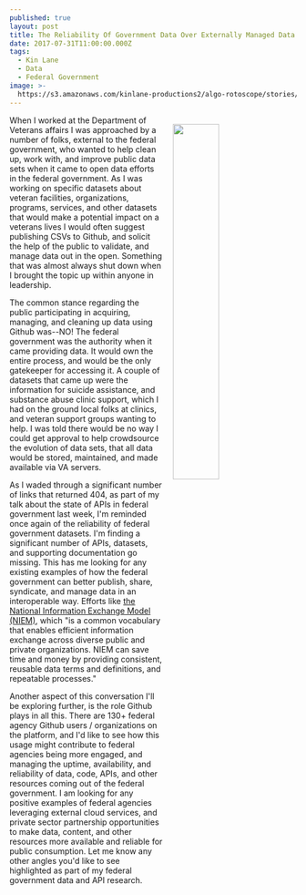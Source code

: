 ```yaml
---
published: true
layout: post
title: The Reliability Of Government Data Over Externally Managed Data Sets
date: 2017-07-31T11:00:00.000Z
tags:
  - Kin Lane
  - Data
  - Federal Government
image: >-
  https://s3.amazonaws.com/kinlane-productions2/algo-rotoscope/stories/lincoln-consitution.jpg
---
```

<p><img src="https://s3.amazonaws.com/kinlane-productions2/algo-rotoscope/stories/lincoln-consitution.jpg" align="right" width="40%" style="padding: 15px;" /></p>When I worked at the Department of Veterans affairs I was approached by a number of folks, external to the federal government, who wanted to help clean up, work with, and improve public data sets when it came to open data efforts in the federal government. As I was working on specific datasets about veteran facilities, organizations, programs, services, and other datasets that would make a potential impact on a veterans lives I would often suggest publishing CSVs to Github, and solicit the help of the public to validate, and manage data out in the open. Something that was almost always shut down when I brought the topic up within anyone in leadership.

The common stance regarding the public participating in acquiring, managing, and cleaning up data using Github was--NO! The federal government was the authority when it came providing data. It would own the entire process, and would be the only gatekeeper for accessing it. A couple of datasets that came up were the information for suicide assistance, and substance abuse clinic support, which I had on the ground local folks at clinics, and veteran support groups wanting to help. I was told there would be no way I could get approval to help crowdsource the evolution of data sets, that all data would be stored, maintained, and made available via VA servers.

As I waded through a significant number of links that returned 404, as part of my talk about the state of APIs in federal government last week, I'm reminded once again of the reliability of federal government datasets. I'm finding a significant number of APIs, datasets, and supporting documentation go missing. This has me looking for any existing examples of how the federal government can better publish, share, syndicate, and manage data in an interoperable way. Efforts like [the National Information Exchange Model (NIEM)](https://www.niem.gov/), which "is a common vocabulary that enables efficient information exchange across diverse public and private organizations. NIEM can save time and money by providing consistent, reusable data terms and definitions, and repeatable processes."

Another aspect of this conversation I'll be exploring further, is the role Github plays in all this. There are 130+ federal agency Github users / organizations on the platform, and I'd like to see how this usage might contribute to federal agencies being more engaged, and managing the uptime, availability, and reliability of data, code, APIs, and other resources coming out of the federal government. I am looking for any positive examples of federal agencies leveraging external cloud services, and private sector partnership opportunities to make data, content, and other resources more available and reliable for public consumption. Let me know any other angles you'd like to see highlighted as part of my federal government data and API research.
